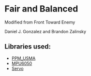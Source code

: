 # Fair and Balanced

Modified from Front Toward Enemy

Daniel J. Gonzalez and Brandon Zalinsky

## Libraries used:

* [PPM_USMA](https://os.mbed.com/users/agentarod23/code/PPM_USMA/#082df1c0774b)
* [MPU6050](https://os.mbed.com/users/ritarosakai/code/MPU6050/#002d3ac85242)
* [Servo](https://os.mbed.com/users/simon/code/Servo/#36b69a7ced07)